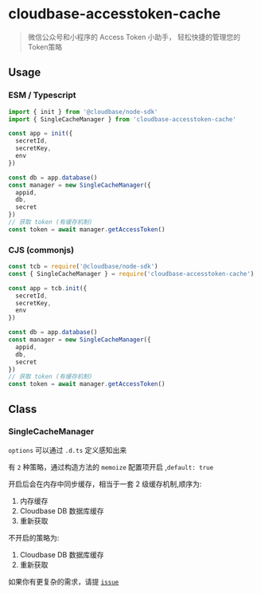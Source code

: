 # cloudbase-accesstoken-cache

> 微信公众号和小程序的 Access Token 小助手， 轻松快捷的管理您的Token策略

## Usage

### ESM / Typescript

```ts
import { init } from '@cloudbase/node-sdk'
import { SingleCacheManager } from 'cloudbase-accesstoken-cache'

const app = init({
  secretId,
  secretKey,
  env
})

const db = app.database()
const manager = new SingleCacheManager({
  appid,
  db,
  secret
})
// 获取 token (有缓存机制)
const token = await manager.getAccessToken()
```

### CJS (commonjs)

```js
const tcb = require('@cloudbase/node-sdk')
const { SingleCacheManager } = require('cloudbase-accesstoken-cache')

const app = tcb.init({
  secretId,
  secretKey,
  env
})

const db = app.database()
const manager = new SingleCacheManager({
  appid,
  db,
  secret
})
// 获取 token (有缓存机制)
const token = await manager.getAccessToken()
```

## Class

### SingleCacheManager

`options` 可以通过 `.d.ts` 定义感知出来

有 `2` 种策略，通过构造方法的 `memoize` 配置项开启 ,`default: true`

开启后会在内存中同步缓存，相当于一套 2 级缓存机制,顺序为:

1. 内存缓存
2. Cloudbase DB 数据库缓存
3. 重新获取

不开启的策略为:

1. Cloudbase DB 数据库缓存
2. 重新获取

如果你有更复杂的需求，请提 [`issue`](https://github.com/sonofmagic/cloudbase-accesstoken-cache/issues)

